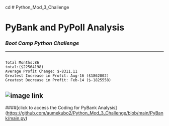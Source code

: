 cd # Python_Mod_3_Challenge

 # **PyBank and PyPoll Analysis**
### _Boot Camp Python Challenge_


-----


```PyBank Analysis - results

Total Months:86
total:($22564198)
Average Profit Change: $-8311.11
Greatest Increase in Profit: Aug-16 ($1862002)
Greatest Decrease in Profit: Feb-14 ($-1825558)
````
![image link](https://github.com/aumekubo2/Python_Mod_3_Challenge/blob/main/revenue-per-lead.png)
-----
####[click to access the Coding for PyBank Analysis] (https://github.com/aumekubo2/Python_Mod_3_Challenge/blob/main/PyBank/main.py)

